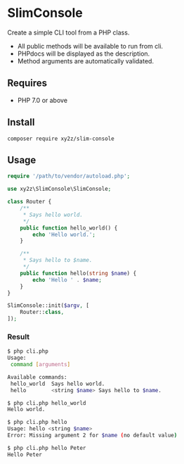 # SlimConsole

Create a simple CLI tool from a PHP class.
- All public methods will be available to run from cli.
- PHPdocs will be displayed as the description.
- Method arguments are automatically validated.


## Requires
- PHP 7.0 or above


## Install
`composer require xy2z/slim-console`


## Usage
```php
require '/path/to/vendor/autoload.php';

use xy2z\SlimConsole\SlimConsole;

class Router {
	/**
	 * Says hello world.
	 */
	public function hello_world() {
		echo 'Hello world.';
	}

	/**
	 * Says hello to $name.
	 */
	public function hello(string $name) {
		echo 'Hello ' . $name;
	}
}

SlimConsole::init($argv, [
	Router::class,
]);

```


### Result
```bash
$ php cli.php
Usage:
 command [arguments]

Available commands:
 hello_world  Says hello world.
 hello        <string $name> Says hello to $name.
```

```bash
$ php cli.php hello_world
Hello world.
```

```bash
$ php cli.php hello
Usage: hello <string $name>
Error: Missing argument 2 for $name (no default value)
```

```bash
$ php cli.php hello Peter
Hello Peter
```
